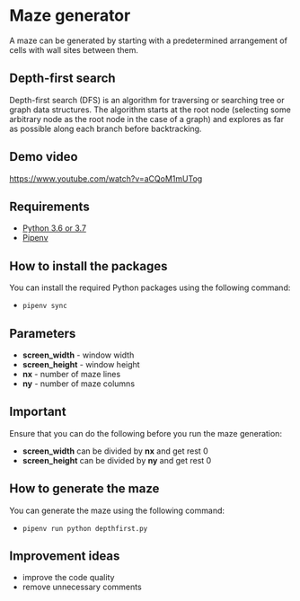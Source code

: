 # Maze generator
A maze can be generated by starting with a predetermined arrangement of cells with wall sites between them.

## Depth-first search
Depth-first search (DFS) is an algorithm for traversing or searching tree or graph data structures. The algorithm starts at the root node (selecting some arbitrary node as the root node in the case of a graph) and explores as far as possible along each branch before backtracking.

## Demo video
https://www.youtube.com/watch?v=aCQoM1mUTog

## Requirements
- [Python 3.6 or 3.7](https://www.python.org/downloads/release/python-360/)
- [Pipenv](https://pypi.org/project/pipenv/)

## How to install the packages
You can install the required Python packages using the following command:
- `pipenv sync`

## Parameters
- **screen_width** - window width
- **screen_height** - window height
- **nx** - number of maze lines
- **ny** - number of maze columns

## Important
Ensure that you can do the following before you run the maze generation:
- **screen_width** can be divided by **nx** and get rest 0 
- **screen_height** can be divided by **ny** and get rest 0 

## How to generate the maze
You can generate the maze using the following command:
- `pipenv run python depthfirst.py`

## Improvement ideas
- improve the code quality
- remove unnecessary comments

